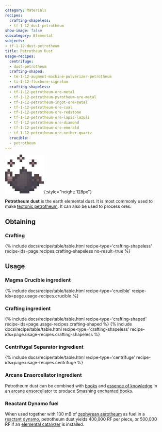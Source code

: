 ```yaml
---
category: Materials
recipes:
  crafting-shapeless:
  - tf-1-12-dust-petrotheum
show-image: false
subcategory: Elemental
subjects:
- tf-1-12-dust-petrotheum
title: Petrotheum Dust
usage-recipes:
  centrifuge:
  - dust-petrotheum
  crafting-shaped:
  - te-1-12-augment-machine-pulverizer-petrotheum
  - ti-1-12-fluxbore-signalum
  crafting-shapeless:
  - tf-1-12-petrotheum-ore-metal
  - tf-1-12-petrotheum-pyrotheum-ore-metal
  - tf-1-12-petrotheum-ingot-ore-metal
  - tf-1-12-petrotheum-ore-coal
  - tf-1-12-petrotheum-ore-redstone
  - tf-1-12-petrotheum-ore-lapis-lazuli
  - tf-1-12-petrotheum-ore-diamond
  - tf-1-12-petrotheum-ore-emerald
  - tf-1-12-petrotheum-ore-nether-quartz
  crucible:
  - petrotheum
---
```


![Petrotheum dust](/assets/images/docs/1.12/thermal-foundation/dust-petrotheum.gif){:style="height: 128px"}


**Petrotheum dust** is the earth elemental dust. It is most commonly used to
make [tectonic petrotheum](../tectonic-petrotheum/). It can also be used to
process ores.


Obtaining
---------

### Crafting
{% include docs/recipe/table/table.html recipe-type='crafting-shapeless' recipe-ids=page.recipes.crafting-shapeless no-result=true %}


Usage
-----

### Magma Crucible ingredient
{% include docs/recipe/table/table.html recipe-type='crucible' recipe-ids=page.usage-recipes.crucible %}

### Crafting ingredient
{% include docs/recipe/table/table.html recipe-type='crafting-shaped' recipe-ids=page.usage-recipes.crafting-shaped %}
{% include docs/recipe/table/table.html recipe-type='crafting-shapeless' recipe-ids=page.usage-recipes.crafting-shapeless %}

### Centrifugal Separator ingredient
{% include docs/recipe/table/table.html recipe-type='centrifuge' recipe-ids=page.usage-recipes.centrifuge %}

### Arcane Ensorcellator ingredient
Petrotheum dust can be combined with
[books](https://minecraft.gamepedia.com/Book) and [essence of
knowledge](../essence-of-knowledge/) in an [arcane
ensorcellator](../../thermal-expansion/arcane-ensorcellator/) to produce
[Smashing](../../cofh-core/smashing/) [enchanted
books](https://minecraft.gamepedia.com/Enchanted_Book).

### Reactant Dynamo fuel
When used together with 100 mB of [zephyrean
aerotheum](../zephyrean-aerotheum/) as fuel in a [reactant
dynamo](../../thermal-expansion/reactant-dynamo/), petrotheum dust yields 400,000 RF per piece, or
500,000 RF if an [elemental catalyzer](../../thermal-expansion/augment-elemental-catalyzer/) is
installed.

